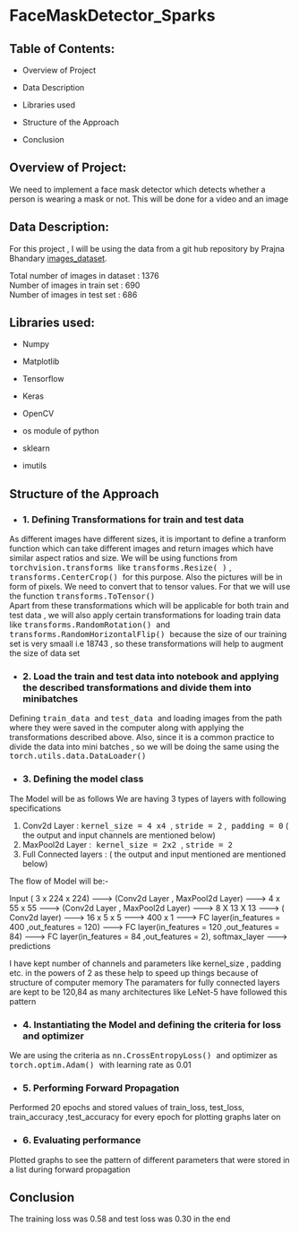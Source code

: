 # FaceMaskDetector_Sparks

## Table of Contents: 
* Overview of Project

* Data Description 
* Libraries used

* Structure of the Approach

* Conclusion



## Overview of Project:

We need to implement a face mask detector which detects whether a person is wearing a mask or not. This will be done for a video and an image

## Data Description:   
For this project , I will be using the data from a git hub repository by Prajna Bhandary  <a href='https://github.com/prajnasb/observations'>images_dataset</a>.<br>

Total number of images in dataset : 1376<br>
Number of images in train set : 690<br>
Number of images in test set : 686




## Libraries used:
* Numpy
* Matplotlib

* Tensorflow
* Keras<br>
  
* OpenCV

* os module of python
* sklearn
* imutils

## Structure of the Approach

* ### 1. Defining Transformations for train and test data
As different images have different sizes, it is important to define a tranform function which can take different images and return images which have similar aspect ratios and size. We will be using functions from <tt> torchvision.transforms </tt> like <tt>  transforms.Resize( )</tt> , <tt> transforms.CenterCrop() </tt> for this purpose. Also the pictures will be in form of pixels. We need to convert that to tensor values. For that we will use the function <tt> transforms.ToTensor() </tt><br>
Apart from these transformations which will be applicable for both train and test data ,  we will also apply certain transformations for loading train data like <tt> transforms.RandomRotation() </tt> and <tt> transforms.RandomHorizontalFlip() </tt> because the size of our training set is very smaall i.e 18743 , so these transformations will help to augment the size of data set 
 
* ### 2. Load the train and test data into notebook and applying the described transformations and divide them into minibatches

Defining <tt> train_data </tt> and <tt> test_data </tt> and loading images from the path where they were saved in the computer along with applying the transformations described above. Also, since it is a common practice to divide the data into mini batches , so we will be doing the same using the <tt> torch.utils.data.DataLoader()</tt>

* ### 3. Defining the model class

The Model will be as follows 
We are having 3 types of layers with following specifications
1. Conv2d Layer : <tt> kernel_size = 4 x4 </tt>  , <tt> stride = 2</tt> ,<tt> padding = 0</tt> ( the output and input channels are mentioned below)
2. MaxPool2d Layer :<tt> kernel_size = 2x2 </tt>  , <tt> stride = 2</tt>
3. Full Connected layers : ( the output and input mentioned are mentioned below)

The flow of Model will be:-

Input ( 3 x 224 x 224) ---> (Conv2d Layer , MaxPool2d Layer) ---> 4 x 55 x 55 ---> (Conv2d Layer , MaxPool2d Layer) ---> 8 X 13 X 13 --->  ( Conv2d layer) ---> 16 x 5 x 5 ---> 
400 x 1 ---> FC layer(in_features = 400 ,out_features = 120) ---> FC layer(in_features = 120 ,out_features = 84) ---> FC layer(in_features = 84 ,out_features = 2), softmax_layer ---> predictions


I have kept number of channels and parameters like kernel_size , padding etc. in the powers of 2 as these help to speed up things because of structure of computer memory
The paramaters for fully connected layers are kept to be 120,84 as many architectures like LeNet-5 have followed this pattern

* ### 4. Instantiating the Model and defining the criteria for loss and optimizer 

We are using the criteria as <tt> nn.CrossEntropyLoss() </tt> and optimizer as <tt> torch.optim.Adam() </tt> with learning rate as 0.01

* ### 5. Performing Forward Propagation

Performed 20 epochs and stored values of train_loss, test_loss, train_accuracy ,test_accuracy for every epoch for plotting graphs later on

* ### 6. Evaluating performance
Plotted graphs to see the pattern of different parameters that were stored in a list during forward propagation

## Conclusion

The training loss was 0.58 and test loss was 0.30 in the end
